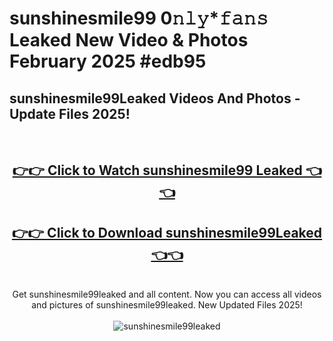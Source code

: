# sunshinesmile99 0𝚗𝚕𝚢*𝚏𝚊𝚗𝚜 Leaked New Video & Photos February 2025 #edb95

<h2>sunshinesmile99Leaked Videos And Photos - Update Files 2025!</h2>
<br>
<div align="center">
<h2><a href="https://mediaupload.pro?title=sunshinesmile99&ref=11F" rel="nofollow">👉👉 Click to Watch sunshinesmile99 Leaked 👈👈</a></h2>
<h2><a href="https://mediaupload.pro?title=sunshinesmile99&ref=11F" rel="nofollow">👉👉 Click to Download sunshinesmile99Leaked 👈👈</a></h2>
<br>
Get sunshinesmile99leaked and all content. Now you can access all videos and pictures of sunshinesmile99leaked. New Updated Files 2025!
<br>
<br>
<a href="https://mediaupload.pro?title=sunshinesmile99&ref=11F" rel="nofollow" data-target="animated-image.originalLink"><img src="https://i.ibb.co/Gkj2r4b/banner.png" alt="sunshinesmile99leaked" style="max-width: 100%; display: inline-block;" data-target="animated-image.originalImage"></a>
</div>
<br>

